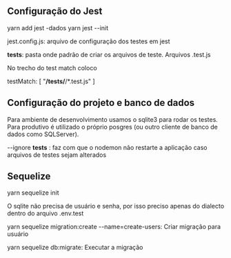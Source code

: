 ## Configuração do Jest

yarn add jest -dados
yarn jest --init

jest.config.js: arquivo de configuração dos testes em jest

__tests__: pasta onde padrão de criar os arquivos de teste. Arquivos .test.js

No trecho do test match coloco 

 testMatch: [
    "**/__tests__/**/*.test.js"
  ]


## Configuração do projeto e banco de dados

Para ambiente de desenvolvimento usamos o sqlite3 para rodar os testes.
Para produtivo é utilizado o próprio posgres (ou outro cliente de banco de dados como SQLServer).

--ignore __tests__ : faz com que o nodemon não restarte a aplicação caso arquivos de testes sejam alterados


## Sequelize

yarn sequelize init

O sqlite não precisa de usuário e senha, por isso preciso apenas do dialecto dentro do arquivo .env.test

yarn sequelize migration:create --name=create-users: Criar migração para usuário

yarn sequelize db:migrate: Executar a migração